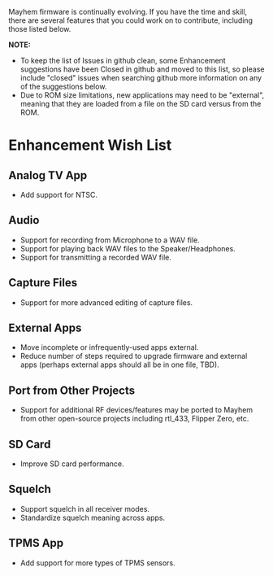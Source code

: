 Mayhem firmware is continually evolving.  If you have the time and skill, there are several features that you could work on to contribute, including those listed below.

**NOTE:**
* To keep the list of Issues in github clean, some Enhancement suggestions have been Closed in github and moved to this list, so please include "closed" issues when searching github more information on any of the suggestions below.
* Due to ROM size limitations, new applications may need to be "external", meaning that they are loaded from a file on the SD card versus from the ROM.

# Enhancement Wish List

## Analog TV App
* Add support for NTSC.

## Audio
* Support for recording from Microphone to a WAV file.
* Support for playing back WAV files to the Speaker/Headphones.
* Support for transmitting a recorded WAV file.

## Capture Files
* Support for more advanced editing of capture files.

## External Apps
* Move incomplete or infrequently-used apps external.
* Reduce number of steps required to upgrade firmware and external apps (perhaps external apps should all be in one file, TBD).

## Port from Other Projects
* Support for additional RF devices/features may be ported to Mayhem from other open-source projects including rtl_433, Flipper Zero, etc.

## SD Card
* Improve SD card performance.

## Squelch
* Support squelch in all receiver modes.
* Standardize squelch meaning across apps.

## TPMS App
* Add support for more types of TPMS sensors.
